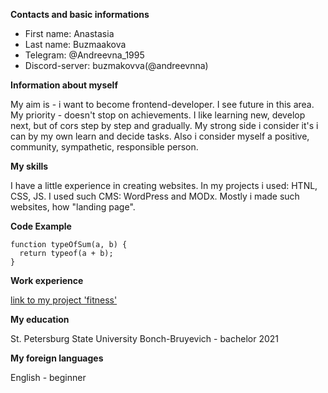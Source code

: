 __Contacts and basic informations__

+ First name: Anastasia
+ Last name: Buzmaakova
+ Telegram: @Andreevna_1995
+ Discord-server: buzmakovva(@andreevnna)

__Information about myself__

My aim is - i want to become frontend-developer. I see future in this area. My priority - doesn't stop on achievements. I like learning new, develop next, but of cors step by step and gradually. My strong side i consider it's i can by my own learn and decide tasks. Also i consider myself a positive, community, sympathetic, responsible person.

__My skills__

I have a little experience in creating websites. In my projects i used: HTNL, CSS, JS. I used such CMS: WordPress and MODx. Mostly i made such websites, how "landing page".

__Code Example__

```
function typeOfSum(a, b) {
  return typeof(a + b);
}
```
__Work experience__

[link to my project 'fitness'](https://buzmakovva.github.io/fitness/ "HTML+CSS")

__My education__

St. Petersburg State University Bonch-Bruyevich - bachelor 2021

__My foreign languages__

English - beginner



